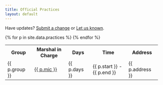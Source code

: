 ```yaml
---
title: Official Practices
layout: default
---
```


Have updates? [Submit a change](https://github.com/academie-de-espee/rapier-marshal/blob/master/_data/practices.csv) or [Let us known](https://github.com/academie-de-espee/rapier-marshal/issues/new).

<table>
<tr>
    <th> Group </th>
    <th> Marshal in Charge </th>
    <th> Days </th>
    <th> Time
    <th> Address </th>
</tr>
{% for p in site.data.practices %}
<tr>
    <td> {{ p.group }} </td>
    <td> <a href='mailto:{{p.email}}'>{{ p.mic }}</a> </td>
    <td> {{ p.days }} </td>
    <td> {{ p.start }} - {{ p.end }} </td>
    <td> {{ p.address }} </td>
{% endfor %}
</table>
